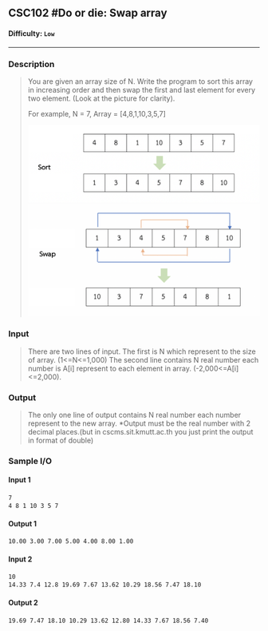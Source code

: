 ## CSC102 #Do or die: Swap array

#### Difficulty: `Low`

----------

### Description

> You are given an array size of N. Write the program to sort this array in increasing order and then swap the first and last element for every two element. (Look at the picture for clarity).
>
> For example, N = 7, Array = [4,8,1,10,3,5,7]
>
> ![figure1.png](https://github.com/thetkpark/boyplus-evil-problems/raw/master/94-SwapArray/figure1.png)
> ![](https://github.com/thetkpark/boyplus-evil-problems/raw/master/94-SwapArray/figure2.png)

### Input

> There are two lines of input.
> The first is N which represent to the size of array. (1<=N<=1,000)
> The second line contains N real number each number is A[i] represent to each element in array. (-2,000<=A[i]<=2,000).

### Output

>The only one line of output contains N real number each number represent to the new array.
>*Output must be the real number with 2 decimal places.(but in cscms.sit.kmutt.ac.th you just print the output in format of double)

### Sample I/O

#### Input 1

```
7
4 8 1 10 3 5 7
```

#### Output 1

```
10.00 3.00 7.00 5.00 4.00 8.00 1.00
```

#### Input 2

```
10
14.33 7.4 12.8 19.69 7.67 13.62 10.29 18.56 7.47 18.10
```

#### Output 2

```
19.69 7.47 18.10 10.29 13.62 12.80 14.33 7.67 18.56 7.40
```

